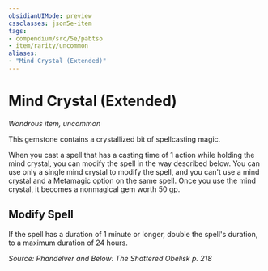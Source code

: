 ```yaml
---
obsidianUIMode: preview
cssclasses: json5e-item
tags:
- compendium/src/5e/pabtso
- item/rarity/uncommon
aliases: 
- "Mind Crystal (Extended)"
---
```

# Mind Crystal (Extended)
*Wondrous item, uncommon*  


This gemstone contains a crystallized bit of spellcasting magic.

When you cast a spell that has a casting time of 1 action while holding the mind crystal, you can modify the spell in the way described below. You can use only a single mind crystal to modify the spell, and you can't use a mind crystal and a Metamagic option on the same spell. Once you use the mind crystal, it becomes a nonmagical gem worth 50 gp.

## Modify Spell

If the spell has a duration of 1 minute or longer, double the spell's duration, to a maximum duration of 24 hours.

*Source: Phandelver and Below: The Shattered Obelisk p. 218*